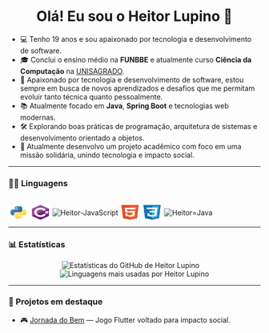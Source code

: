 <h1 align="center">Olá! Eu sou o Heitor Lupino 👋</h1>

- 💻 Tenho 19 anos e sou apaixonado por tecnologia e desenvolvimento de software.
- 🎓 Conclui o ensino médio na **FUNBBE** e atualmente curso **Ciência da Computação** na <a href="https://unisagrado.edu.br">UNISAGRADO</a>. 
- 🎯 Apaixonado por tecnologia e desenvolvimento de software, estou sempre em busca de novos aprendizados e desafios que me permitam evoluir tanto técnica quanto pessoalmente.
- 📚 Atualmente focado em **Java**, **Spring Boot** e tecnologias web modernas.
- 🛠️ Explorando boas práticas de programação, arquitetura de sistemas e desenvolvimento orientado a objetos.
- 🚀 Atualmente desenvolvo um projeto acadêmico com foco em uma missão solidária, unindo tecnologia e impacto social.

---

### 👨‍💻 Linguagens
<div style="display: incline_block"><br>
  <img align="center" alt="Heitor-Python" title="Python" height="30" width="40" src="https://raw.githubusercontent.com/devicons/devicon/master/icons/python/python-original.svg"/>
  <img align="center" alt="Heitor-CSharp" title="C#" height="30" width="40" src="https://raw.githubusercontent.com/devicons/devicon/master/icons/csharp/csharp-original.svg"/>
  <img align="center" alt="Heitor-JavaScript" title="JavaScript" height="30" width="40" src="https://cdn.jsdelivr.net/gh/devicons/devicon@latest/icons/javascript/javascript-original.svg"/>  
  <img align="center" alt="Heitor-HTML" title="HTML5" height="30" width="40" src="https://raw.githubusercontent.com/devicons/devicon/master/icons/html5/html5-original.svg"/>
  <img align="center" alt="Heitor-CSS" title="CSS" height="30" width="40" src="https://raw.githubusercontent.com/devicons/devicon/master/icons/css3/css3-original.svg"/>
  <img align="center" alt="Heitor=Java" title="JAVA" height="30" width="40" src="https://cdn.jsdelivr.net/gh/devicons/devicon@latest/icons/java/java-original.svg"/>
</div>

---

### 📊 Estatísticas

<p align="center">
  <img 
    src="https://github-readme-stats.vercel.app/api?username=heitorlupino&show_icons=true&theme=dark&include_all_commits=true&count_private=true" 
    alt="Estatísticas do GitHub de Heitor Lupino" 
    height="165"
  />
  &nbsp;&nbsp;&nbsp;
  <img 
    src="https://github-readme-stats.vercel.app/api/top-langs/?username=heitorlupino&layout=compact&langs_count=9&theme=dark" 
    alt="Linguagens mais usadas por Heitor Lupino" 
    height="180"
  />
</p>

---

### 🧩 Projetos em destaque
- 🎮 [Jornada do Bem](https://github.com/heitorlupino/missao-solidaria) — Jogo Flutter voltado para impacto social.


